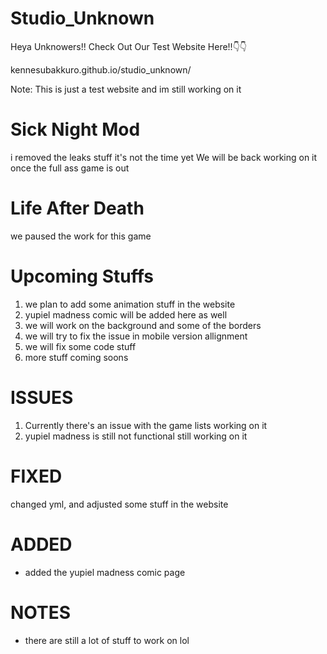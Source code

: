 # Studio_Unknown
Heya Unknowers!!
Check Out Our Test Website Here!!👇👇

kennesubakkuro.github.io/studio_unknown/

Note: This is just a test website and im still working on it

# Sick Night Mod
i removed the leaks stuff it's not the time yet
We will be back working on it once the full ass game is out

# Life After Death
we paused the work for this game

# Upcoming Stuffs

1. we plan to add some animation stuff in the website
2. yupiel madness comic will be added here as well
3. we will work on the background and some of the borders
4. we will try to fix the issue in mobile version allignment
5. we will fix some code stuff
6. more stuff coming soons

# ISSUES

1. Currently there's an issue with the game lists working on it
2. yupiel madness is still not functional still working on it

# FIXED
changed yml, and adjusted some stuff in the website

# ADDED
- added the yupiel madness comic page

# NOTES

- there are still a lot of stuff to work on lol
